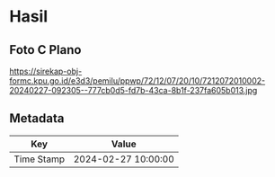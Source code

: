 # Hasil

## Foto C Plano

https://sirekap-obj-formc.kpu.go.id/e3d3/pemilu/ppwp/72/12/07/20/10/7212072010002-20240227-092305--777cb0d5-fd7b-43ca-8b1f-237fa605b013.jpg


## Metadata

| Key        | Value               |
| ---------- | ------------------- |
| Time Stamp | 2024-02-27 10:00:00 |



